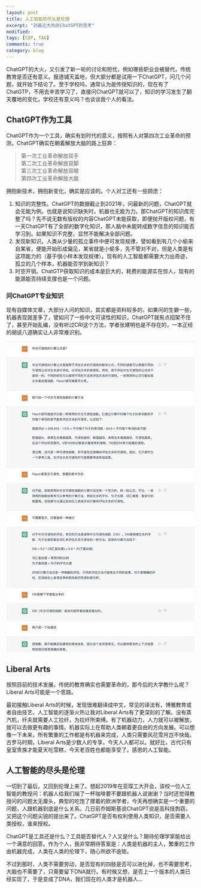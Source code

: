 ```yaml
---
layout: post
title: 人工智能的尽头是伦理
excerpt: "对最近大热的ChatGPT的思考"
modified: 
tags: [CDP, TAG]
comments: true
category: blog
---
```





ChatGPT的大火，又引发了新一轮的讨论和担忧，例如哪些职业会被替代，传统教育是否还有意义。报道铺天盖地，但大部分都是试用一下ChatGPT，问几个问题，就开始下结论了。至于学校吗，通常认为是传授知识的，现在有了ChatGTP，不用去辛苦学习了，直接问ChatGPT就可以了，知识的学习发生了翻天覆地的变化，学校还有意义吗？也谈谈我个人的看法。



## ChatGPT作为工具

ChatGPT作为一个工具，确实有划时代的意义，按照有人对第四次工业革命的预测，ChatGPT确实在朝着解放大脑的路上狂奔：



> 第一次工业革命解放双手  
> 第二次工业革命解放双脚  
> ​第三次工业革命解放双眼  
> ​第四次工业革命解放大脑  



拥抱新技术，拥抱新变化，确实是应该的。个人对工还有一些顾虑：

1. 知识的完整性。ChatGPT的数据截止到2021年，问最新的问题，ChatGPT就会无能为例。也就是说知识缺失时，机器也无能为力。那ChatGPT的知识库完整了吗？先不说无数有版权的内容ChatGPT未能获取，即便抛开版权问题，有一天ChatGPT有了全部的数字化知识，那人脑中未能转成数字信息的知识能否学习到。如果知识不完整，显然不能解决全部问题。
1. 发现新知识。人类从少量的孤立事件中便可发现规律，譬如看到有几个小偷来自某省，便能开始形成偏见，某省就是小偷多，先不管对不对，但是人类是有这项能力的（基于很小样本发现规律）。现有的人工智能都需要大力出奇迹，孤立的几个样本，机器能否学到新知识？
1. 时空开销。ChatGTP获取知识的成本是巨大的，耗费的能源实在惊人，现有的能源能否持续支撑也是一个问题。



### 问ChatGPT专业知识

现有自媒体文章，大部分人问的知识，其实都是资料较多的，如果问的生僻一些，机器表现就差多了，譬如问了一些中文可读性的知识，ChatGPT就有点招架不住了，甚至开始乱编，没有听过CRI这个方法，学者张建明也是不存在的，一本正经的胡说八道确实让人非常难识别。



![跟ChatGPT聊中文可读性](/assets/blog-images/202302/Chinese-Readability.jpg)



## Liberal Arts
按照目前的技术发展，传统的教育确实也需要革命的，那今后的大学教什么呢？Liberal Arts可能是一个思路。

最初接触Liberal Arts的时候，发现很难翻译成中文，常见的译法有，博雅教育或者自由技艺，人工智能的逐渐火热让我对Liberal Arts有了更深刻的了解。没有蒸汽机，纤夫就需要人工拉纤，为拉纤所束缚。有了机器动力，人力就可以被解放，就可以去做更有趣的事情。机器实际上在帮助人类朝着更自由的方向发展。可以想像一下未来，所有繁重的工作都是有机器来完成，人类只需要风花雪月岂不快哉。古罗马时期，Liberal Arts是少数人的专享，今天人人都可以。就好比，古代只有皇室贵族才能夏天吃雪糕，今天老百姓也都能享受了。感恩的人工智能。



## 人工智能的尽头是伦理

一切到了最后，又回到伦理上来了。想起2019年在亚琛工大开会，该校一位人工智能的教授问：机器人给我们端了一杯咖啡要不要跟机器人说谢谢？当时还觉得教授问的问题太无厘头，典型的吃饱了撑着的欧洲学者，今天再想确实是一个重要的问题，人跟机器到底是什么关系。几日前乔姆斯基说ChatGPT说是高科技剽窃，又把这个问题尖锐的提出来了。ChatGPT是否有权利使用人类知识，是否需要人类授权，谁来授权。

ChatGPT是工具还是什么？工具能否替代人？人又是什么？期待伦理学家能给出一个满意的回答。作为个人，我非常期待答案是：人类是机器的主人，繁重的工作由机器完成，人类在人类的伦理下，随心所欲不逾矩。

不过到那时，人类不需要劳动，是否现有的四肢是否可以进化掉，也不需要思考，大脑也不需要了，只需要留下DNA就行。有时候又想，是否上一个版本的人类已经实现了，于是变成了DNA，我们现在的人类才是机器人…